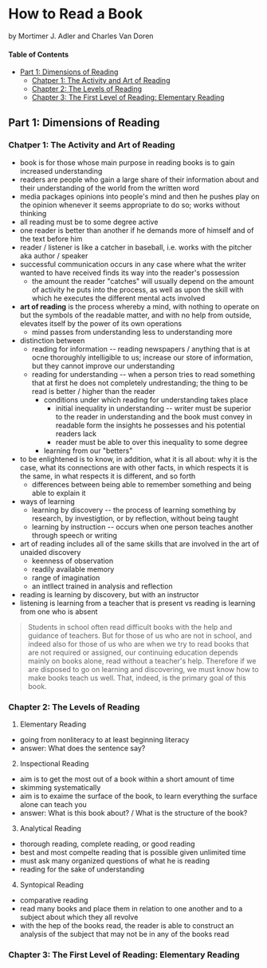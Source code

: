 # How to Read a Book

by Mortimer J. Adler and Charles Van Doren

#### Table of Contents

- [Part 1: Dimensions of Reading](#part-1-dimensions-of-reading)
  - [Chatper 1: The Activity and Art of Reading](#chatper-1-the-activity-and-art-of-reading)
  - [Chapter 2: The Levels of Reading](#chapter-2-the-levels-of-reading)
  - [Chapter 3: The First Level of Reading: Elementary Reading](#chapter-3-the-first-level-of-reading-elementary-reading)

## Part 1: Dimensions of Reading

### Chatper 1: The Activity and Art of Reading

- book is for those whose main purpose in reading books is to gain increased understanding
- readers are people who gain a large share of their information about and their understanding of the world from the written word
- media packages opinions into people's mind and then he pushes play on the opinion whenever it seems appropriate to do so; works without thinking
- all reading must be to some degree active
- one reader is better than another if he demands more of himself and of the text before him
- reader / listener is like a catcher in baseball, i.e. works with the pitcher aka author / speaker
- successful communication occurs in any case where what the writer wanted to have received finds its way into the reader's possession
  - the amount the reader "catches" will usually depend on the amount of activity he puts into the process, as well as upon the skill with which he executes the different mental acts involved
- **art of reading** is the process whereby a mind, with nothing to operate on but the symbols of the readable matter, and with no help from outside, elevates itself by the power of its own operations
  - mind passes from understanding less to understanding more
- distinction between
  - reading for information -- reading newspapers / anything that is at ocne thoroughly intelligible to us; increase our store of information, but they cannot improve our understanding
  - reading for understanding -- when a person tries to read something that at first he does not completely undrestanding; the thing to be read is better / higher than the reader
    - conditions under which reading for understanding takes place
      - initial inequality in understanding -- writer must be superior to the reader in understanding and the book must convey in readable form the insights he possesses and his potential readers lack
      - reader must be able to over this inequality to some degree
    - learning from our "betters"
- to be enlightened is to know, in addition, what it is all about: why it is the case, what its connections are with other facts, in which respects it is the same, in what respects it is different, and so forth
  - differences between being able to remember something and being able to explain it
- ways of learning
  - learning by discovery -- the process of learning something by research, by investigtion, or by reflection, without being taught
  - learning by instruction -- occurs when one person teaches another through speech or writing
- art of reading includes all of the same skills that are involved in the art of unaided discovery
  - keenness of observation
  - readily available memory
  - range of imagination
  - an intllect trained in analysis and reflection
- reading is learning by discovery, but with an instructor
- listening is learning from a teacher that is present vs reading is learning from one who is absent

> Students in school often read difficult books with the help and guidance of teachers. But for those of us who are not in school, and indeed also for those of us who are when we try to read books that are not required or assigned, our continuing education depends mainly on books alone, read without a teacher's help. Therefore if we are disposed to go on learning and discovering, we must know how to make books teach us well. That, indeed, is the primary goal of this book.

### Chapter 2: The Levels of Reading

1. Elementary Reading
  - going from nonliteracy to at least beginning literacy
  - answer: What does the sentence say?
2. Inspectional Reading
  - aim is to get the most out of a book within a short amount of time
  - skimming systematically
  - aim is to exaime the surface of the book, to learn everything the surface alone can teach you
  - answer: What is this book about? / What is the structure of the book?
3. Analytical Reading
  - thorough reading, complete reading, or good reading
  - best and most compelte reading that is possible given unlimited time
  - must ask many organized questions of what he is reading
  - reading for the sake of understanding
4. Syntopical Reading
  - comparative reading
  - read many books and place them in relation to one another and to a subject about which they all revolve
  - with the hep of the books read, the reader is able to construct an analysis of the subject that may not be in any of the books read

### Chapter 3: The First Level of Reading: Elementary Reading
